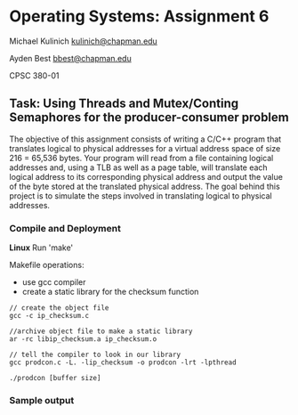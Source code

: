 # Operating Systems: Assignment 6
Michael Kulinich
kulinich@chapman.edu

Ayden Best
bbest@chapman.edu

CPSC 380-01

## Task: Using Threads and Mutex/Conting Semaphores for the producer-consumer problem
The objective of this assignment consists of writing a C/C++ program that translates logical to physical addresses for a virtual address space of size 216 = 65,536 bytes. Your program will read from a file containing logical addresses and, using a TLB as well as a page table, will translate each logical address to its corresponding physical address and output the value of the byte stored at the translated physical address. The goal behind this project is to simulate the steps involved in translating logical to physical addresses.





### Compile and Deployment

**Linux**
Run 'make'

Makefile operations:
- use gcc compiler
- create a static library for the checksum function
```
// create the object file
gcc -c ip_checksum.c                                      

//archive object file to make a static library
ar -rc libip_checksum.a ip_checksum.o

// tell the compiler to look in our library
gcc prodcon.c -L. -lip_checksum -o prodcon -lrt -lpthread

./prodcon [buffer size]

```

### Sample output
